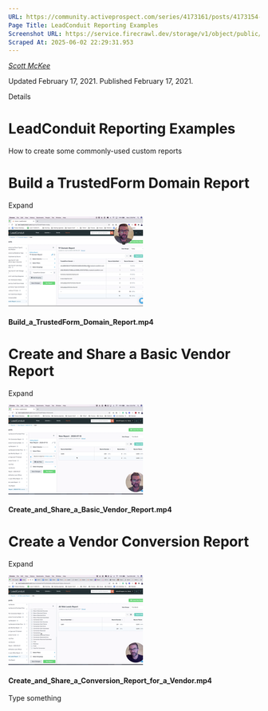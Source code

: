 ```yaml
---
URL: https://community.activeprospect.com/series/4173161/posts/4173154-leadconduit-reporting-examples
Page Title: LeadConduit Reporting Examples
Screenshot URL: https://service.firecrawl.dev/storage/v1/object/public/media/screenshot-96757b03-2996-41c5-aa84-d981a9fb11af.png
Scraped At: 2025-06-02 22:29:31.953
---
```



[_Scott McKee_](https://community.activeprospect.com/memberships/7557680-scott-mckee)

Updated February 17, 2021. Published February 17, 2021.

Details

# LeadConduit Reporting Examples

How to create some commonly-used custom reports

# Build a TrustedForm Domain Report

Expand

![](images/image-1.png)

#### Build\_a\_TrustedForm\_Domain\_Report.mp4

# Create and Share a Basic Vendor Report

Expand

![](images/image-2.png)

#### Create\_and\_Share\_a\_Basic\_Vendor\_Report.mp4

# Create a Vendor Conversion Report

Expand

![](images/image-3.png)

#### Create\_and\_Share\_a\_Conversion\_Report\_for\_a\_Vendor.mp4

Type something
